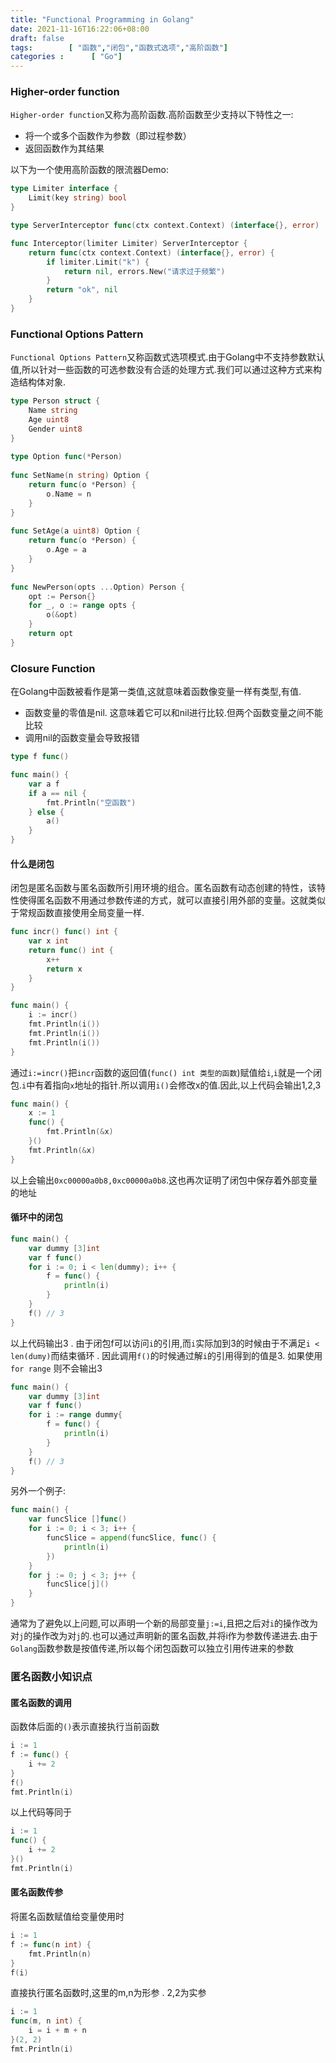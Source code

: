 ```yaml
---
title: "Functional Programming in Golang"
date: 2021-11-16T16:22:06+08:00
draft: false
tags:        [ "函数","闭包","函数式选项","高阶函数"]
categories :      [ "Go"]
---
```


### Higher-order function

`Higher-order function`又称为高阶函数.高阶函数至少支持以下特性之一:
- 将一个或多个函数作为参数（即过程参数）
- 返回函数作为其结果

以下为一个使用高阶函数的限流器Demo:
```Go
type Limiter interface {  
	Limit(key string) bool  
}  

type ServerInterceptor func(ctx context.Context) (interface{}, error)  

func Interceptor(limiter Limiter) ServerInterceptor {  
	return func(ctx context.Context) (interface{}, error) {  
		if limiter.Limit("k") {  
			return nil, errors.New("请求过于频繁")  
		} 
		return "ok", nil  
	}  
}
```

### Functional Options Pattern

`Functional Options Pattern`又称函数式选项模式.由于Golang中不支持参数默认值,所以针对一些函数的可选参数没有合适的处理方式.我们可以通过这种方式来构造结构体对象.

```Go
type Person struct {  
	Name string  
	Age uint8  
	Gender uint8  
}  
  
type Option func(*Person)  
  
func SetName(n string) Option {  
	return func(o *Person) {  
		o.Name = n  
	}  
}  
  
func SetAge(a uint8) Option {  
	return func(o *Person) {  
		o.Age = a  
	}  
}  
  
func NewPerson(opts ...Option) Person {  
	opt := Person{}  
	for _, o := range opts {  
		o(&opt)  
	} 
	return opt  
}
```

### Closure Function

在Golang中函数被看作是第一类值,这就意味着函数像变量一样有类型,有值.
- 函数变量的零值是nil. 这意味着它可以和nil进行比较.但两个函数变量之间不能比较
- 调用nil的函数变量会导致报错

```Go
type f func()

func main() {
	var a f
	if a == nil {
		fmt.Println("空函数")
	} else {
		a()
	}
}
```

#### 什么是闭包
闭包是匿名函数与匿名函数所引用环境的组合。匿名函数有动态创建的特性，该特性使得匿名函数不用通过参数传递的方式，就可以直接引用外部的变量。这就类似于常规函数直接使用全局变量一样.
```Go
func incr() func() int {
	var x int
	return func() int {
		x++
		return x
	}
}

func main() {
	i := incr()
	fmt.Println(i())
	fmt.Println(i())
	fmt.Println(i())
}
```
通过`i:=incr()`把`incr`函数的返回值(`func() int 类型的函数`)赋值给`i`,`i`就是一个闭包.`i`中有着指向`x`地址的指针.所以调用`i()`会修改x的值.因此,以上代码会输出1,2,3

```Go
func main() {
	x := 1
	func() {
		fmt.Println(&x)
	}()
	fmt.Println(&x)
}
```
以上会输出`0xc00000a0b8,0xc00000a0b8`.这也再次证明了闭包中保存着外部变量的地址


#### 循环中的闭包
```Go
func main() {
	var dummy [3]int
	var f func()
	for i := 0; i < len(dummy); i++ {
		f = func() {
			println(i)
		}
	}
	f() // 3
}
```
以上代码输出3 . 由于闭包f可以访问`i`的引用,而`i`实际加到3的时候由于不满足`i < len(dumy)`而结束循环 . 因此调用`f()`的时候通过解`i`的引用得到的值是3. 如果使用`for range` 则不会输出3

```Go
func main() {
	var dummy [3]int
	var f func()
	for i := range dummy{
		f = func() {
			println(i)
		}
	}
	f() // 3
}
```

另外一个例子:
```Go
func main() {
	var funcSlice []func()
	for i := 0; i < 3; i++ {
		funcSlice = append(funcSlice, func() {
			println(i)
		})
	}
	for j := 0; j < 3; j++ {
		funcSlice[j]()
	}
}
```

通常为了避免以上问题,可以声明一个新的局部变量`j:=i`,且把之后对`i`的操作改为对`j`的操作改为对`j`的.也可以通过声明新的匿名函数,并将i作为参数传递进去.由于`Golang`函数参数是按值传递,所以每个闭包函数可以独立引用传进来的参数


### 匿名函数小知识点

#### 匿名函数的调用
函数体后面的`()`表示直接执行当前函数
```Go
i := 1
f := func() {
	i += 2
}
f()
fmt.Println(i)
```
以上代码等同于
```Go
i := 1
func() {
	i += 2
}()
fmt.Println(i)
```

#### 匿名函数传参
将匿名函数赋值给变量使用时
```Go
i := 1
f := func(n int) {
	fmt.Println(n)
}
f(i)
```

直接执行匿名函数时,这里的m,n为形参 . 2,2为实参
```Go
i := 1
func(m, n int) {
	i = i + m + n
}(2, 2)
fmt.Println(i)
```